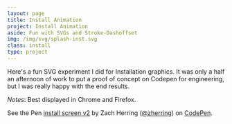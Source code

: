 ```yaml
---
layout: page
title: Install Animation
project: Install Animation
aside: Fun with SVGs and Stroke-Dashoffset
img: /img/svg/splash-inst.svg
class: install
type: project
---
```


Here's a fun SVG experiment I did for Installation graphics.  It was only a half an afternoon of work to put a proof of concept on Codepen for engineering, but I was really happy with the end results.

<em>Notes</em>: Best displayed in Chrome and Firefox.

<div markup="0" class="wide codepen">
    <p data-height="734" data-theme-id="light" data-slug-hash="WxrKPj" data-default-tab="result" data-user="zherring" data-embed-version="2" class="codepen">See the Pen <a href="http://codepen.io/zherring/pen/WxrKPj/">install screen v2</a> by Zach Herring (<a href="http://codepen.io/zherring">@zherring</a>) on <a href="http://codepen.io">CodePen</a>.</p>
    <script async src="//assets.codepen.io/assets/embed/ei.js"></script>
</div>
